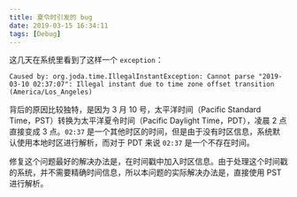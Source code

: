 ```yaml
---
title: 夏令时引发的 bug
date: 2019-03-15 16:34:11
tags: [Debug]
---
```


这几天在系统里看到了这样一个 `exception`：

```
Caused by: org.joda.time.IllegalInstantException: Cannot parse "2019-03-10 02:37:07": Illegal instant due to time zone offset transition (America/Los_Angeles)
```

背后的原因比较独特，是因为 3 月 10 号，太平洋时间（Pacific Standard Time，PST）转换为太平洋夏令时间（Pacific Daylight Time，PDT），凌晨 2 点直接变成 3 点。`02:37` 是一个其他时区的时间，但是由于没有时区信息，系统默认使用本地时区进行解析，而对于 PDT 来说 `02:37` 是一个不存在时间。

修复这个问题最好的解决办法是，在时间戳中加入时区信息。由于处理这个时间戳的系统，并不需要精确时间信息，所以本问题的实际解决办法是，直接使用 PST 进行解析。
